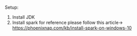 Setup:
1. Install JDK
2. Install spark
   for reference please follow this article-> https://phoenixnap.com/kb/install-spark-on-windows-10
